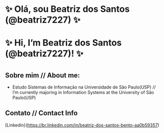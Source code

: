 # ✨ Olá, sou Beatriz dos Santos (@beatriz7227) ✨
# ✨ Hi, I’m Beatriz dos Santos (@beatriz7227)! ✨
#
## Sobre mim // About me:
- Estudo Sistemas de Informação na Universidade de São Paulo(USP) // I’m currently majoring in Information Systems at the University of São Paulo(USP)

## Contato // Contact Info
[Linkedin}(https://br.linkedin.com/in/beatriz-dos-santos-bento-aa0b59357)
<!---
beatriz7227/beatriz7227 is a ✨ special ✨ repository because its `README.md` (this file) appears on your GitHub profile.
You can click the Preview link to take a look at your changes.
--->
